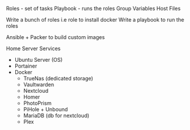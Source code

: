 Roles - set of tasks
Playbook - runs the roles 
Group Variables
Host Files


Write a bunch of roles i.e role to install docker
Write a playbook to run the roles 

Ansible + Packer to build custom images

Home Server Services
- Ubuntu Server (OS)
- Portainer
- Docker
    - TrueNas (dedicated storage)
    - Vaultwarden
    - Nextcloud
    - Homer
    - PhotoPrism
    - PiHole + Unbound
    - MariaDB (db for nextcloud)
    - Plex
